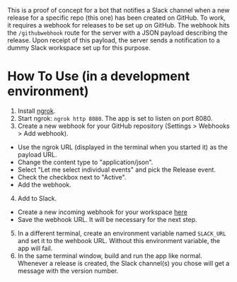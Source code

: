 This is a proof of concept for a bot that notifies a Slack channel when a new release for a specific repo (this one) has been created on GitHub. To work, it requires a webhook for releases to be set up on GitHub. The webhook hits the `/githubwebhook` route for the server with a JSON payload describing the release. Upon receipt of this payload, the server sends a notification to a dummy Slack workspace set up for this purpose. 

# How To Use (in a development environment) #
1. Install [ngrok](https://ngrok.com/).
2. Start ngrok: `ngrok http 8080`. The app is set to listen on port 8080.
3. Create a new webhook for your GitHub repository (Settings > Webhooks > Add webhook). 
* Use the ngrok URL (displayed in the terminal when you started it) as the payload URL.
* Change the content type to "application/json".
* Select "Let me select individual events" and pick the Release event. 
* Check the checkbox next to "Active".
* Add the webhook.
4. Add to Slack.
* Create a new incoming webhook for your workspace [here](https://my.slack.com/services/new/incoming-webhook/)
* Save the webhook URL. It will be necessary for the next step.
5. In a different terminal, create an environment variable named `SLACK_URL` and set it to the wehbook URL. Without this environment variable, the app will fail.
6. In the same terminal window, build and run the app like normal. Whenever a release is created, the Slack channel(s) you chose will get a message with the version number.
